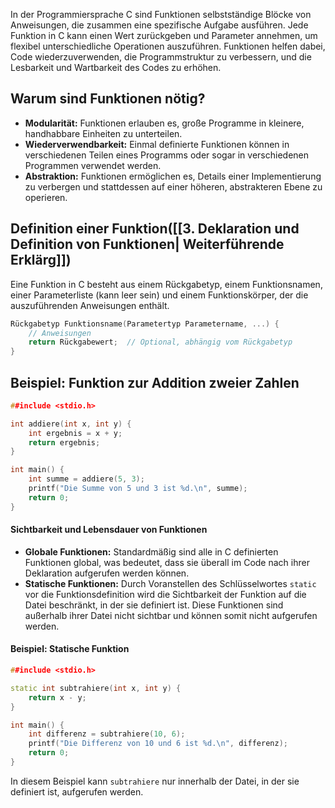 In der Programmiersprache C sind Funktionen selbstständige Blöcke von Anweisungen, die zusammen eine spezifische Aufgabe ausführen. Jede Funktion in C kann einen Wert zurückgeben und Parameter annehmen, um flexibel unterschiedliche Operationen auszuführen. Funktionen helfen dabei, Code wiederzuverwenden, die Programmstruktur zu verbessern, und die Lesbarkeit und Wartbarkeit des Codes zu erhöhen.

## Warum sind Funktionen nötig?

- **Modularität:** Funktionen erlauben es, große Programme in kleinere, handhabbare Einheiten zu unterteilen.
- **Wiederverwendbarkeit:** Einmal definierte Funktionen können in verschiedenen Teilen eines Programms oder sogar in verschiedenen Programmen verwendet werden.
- **Abstraktion:** Funktionen ermöglichen es, Details einer Implementierung zu verbergen und stattdessen auf einer höheren, abstrakteren Ebene zu operieren.

## Definition einer Funktion([[3. Deklaration und Definition von Funktionen| Weiterführende Erklärg]])

Eine Funktion in C besteht aus einem Rückgabetyp, einem Funktionsnamen, einer Parameterliste (kann leer sein) und einem Funktionskörper, der die auszuführenden Anweisungen enthält.

```cpp
Rückgabetyp Funktionsname(Parametertyp Parametername, ...) {
    // Anweisungen
    return Rückgabewert;  // Optional, abhängig vom Rückgabetyp
}
```

## Beispiel: Funktion zur Addition zweier Zahlen

```cpp
##include <stdio.h>

int addiere(int x, int y) {
    int ergebnis = x + y;
    return ergebnis;
}

int main() {
    int summe = addiere(5, 3);
    printf("Die Summe von 5 und 3 ist %d.\n", summe);
    return 0;
}
```

#### Sichtbarkeit und Lebensdauer von Funktionen

- **Globale Funktionen:** Standardmäßig sind alle in C definierten Funktionen global, was bedeutet, dass sie überall im Code nach ihrer Deklaration aufgerufen werden können.
- **Statische Funktionen:** Durch Voranstellen des Schlüsselwortes `static` vor die Funktionsdefinition wird die Sichtbarkeit der Funktion auf die Datei beschränkt, in der sie definiert ist. Diese Funktionen sind außerhalb ihrer Datei nicht sichtbar und können somit nicht aufgerufen werden.

#### Beispiel: Statische Funktion

```cpp
##include <stdio.h>

static int subtrahiere(int x, int y) {
    return x - y;
}

int main() {
    int differenz = subtrahiere(10, 6);
    printf("Die Differenz von 10 und 6 ist %d.\n", differenz);
    return 0;
}
```

In diesem Beispiel kann `subtrahiere` nur innerhalb der Datei, in der sie definiert ist, aufgerufen werden.